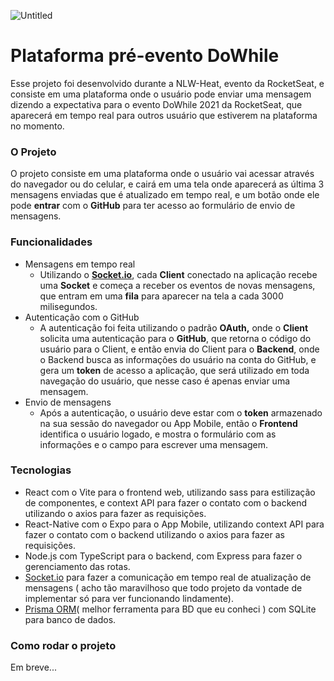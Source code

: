 ![Untitled](https://user-images.githubusercontent.com/57686218/139775413-7b6247ce-560c-48a9-bdeb-baa4a81ca7c6.png)

# Plataforma pré-evento DoWhile

Esse projeto foi desenvolvido durante a NLW-Heat, evento da RocketSeat, e consiste em uma plataforma onde o usuário pode enviar uma mensagem dizendo a expectativa para o evento DoWhile 2021 da RocketSeat, que aparecerá em tempo real para outros usuário que estiverem na plataforma no momento.

### **O Projeto**

O projeto consiste em uma plataforma onde o usuário vai acessar através do navegador ou do celular, e cairá em uma tela onde aparecerá as última 3 mensagens enviadas que é atualizado em tempo real, e um botão onde ele pode **entrar** com o **GitHub** para ter acesso ao formulário de envio de mensagens.

### Funcionalidades

- Mensagens em tempo real
    - Utilizando o **[Socket.io](http://socket.io)**, cada **Client** conectado na aplicação recebe uma **Socket** e começa a receber os eventos de novas mensagens, que entram em uma **fila** para aparecer na tela a cada 3000 milisegundos.
- Autenticação com o GitHub
    - A autenticação foi feita utilizando o padrão **OAuth,** onde o **Client** solicita uma autenticação para o **GitHub**, que retorna o código do usuário para o Client, e então envia do Client para o **Backend**, onde o Backend busca as informações do usuário na conta do GitHub, e gera um **token** de acesso a aplicação, que será utilizado em toda navegação do usuário, que nesse caso é apenas enviar uma mensagem.
- Envio de mensagens
    - Após a autenticação, o usuário deve estar com o **token** armazenado na sua sessão do navegador ou App Mobile, então o **Frontend** identifica o usuário logado, e mostra o formulário com as informações e o campo para escrever uma mensagem.
    

### Tecnologias

- React com o Vite para o frontend web, utilizando sass para estilização de componentes, e context API para fazer o contato com o backend utilizando o axios para fazer as requisições.
- React-Native com o Expo para o App Mobile, utilizando context API para fazer o contato com o backend utilizando o axios para fazer as requisições.
- Node.js com TypeScript para o backend, com Express para fazer o gerenciamento das rotas.
- [Socket.io](http://Socket.io) para fazer a comunicação em tempo real de atualização de mensagens ( acho tão maravilhoso que todo projeto da vontade de implementar só para ver funcionando lindamente).
- [Prisma ORM](https://prisma.io)( melhor ferramenta para BD que eu conheci ) com SQLite para banco de dados.

### Como rodar o projeto

Em breve...
